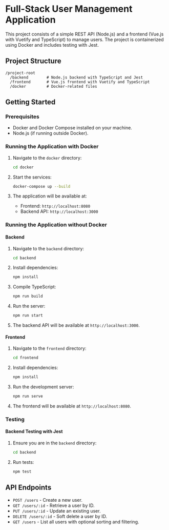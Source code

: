 
# Full-Stack User Management Application

This project consists of a simple REST API (Node.js) and a frontend (Vue.js with Vuetify and TypeScript) to manage users. The project is containerized using Docker and includes testing with Jest.

## Project Structure

```
/project-root
  /backend        # Node.js backend with TypeScript and Jest
  /frontend       # Vue.js frontend with Vuetify and TypeScript
  /docker         # Docker-related files
```

## Getting Started

### Prerequisites

- Docker and Docker Compose installed on your machine.
- Node.js (if running outside Docker).

### Running the Application with Docker

1. Navigate to the `docker` directory:
   ```bash
   cd docker
   ```

2. Start the services:
   ```bash
   docker-compose up --build
   ```

3. The application will be available at:
   - Frontend: `http://localhost:8080`
   - Backend API: `http://localhost:3000`

### Running the Application without Docker

#### Backend

1. Navigate to the `backend` directory:
   ```bash
   cd backend
   ```

2. Install dependencies:
   ```bash
   npm install
   ```

3. Compile TypeScript:
   ```bash
   npm run build
   ```

4. Run the server:
   ```bash
   npm run start
   ```

5. The backend API will be available at `http://localhost:3000`.

#### Frontend

1. Navigate to the `frontend` directory:
   ```bash
   cd frontend
   ```

2. Install dependencies:
   ```bash
   npm install
   ```

3. Run the development server:
   ```bash
   npm run serve
   ```

4. The frontend will be available at `http://localhost:8080`.

### Testing

#### Backend Testing with Jest

1. Ensure you are in the `backend` directory:
   ```bash
   cd backend
   ```

2. Run tests:
   ```bash
   npm test
   ```

## API Endpoints

- `POST /users` - Create a new user.
- `GET /users/:id` - Retrieve a user by ID.
- `PUT /users/:id` - Update an existing user.
- `DELETE /users/:id` - Soft delete a user by ID.
- `GET /users` - List all users with optional sorting and filtering.
